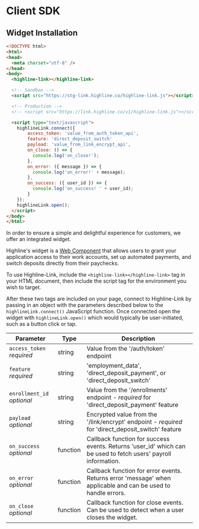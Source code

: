 # Client SDK

## Widget Installation

```html
<!DOCTYPE html>
<html>
<head>
  <meta charset="utf-8" />
</head>
<body>
  <highline-link></highline-link>

  <!-- Sandbox -->
  <script src="https://stg-link.highline.co/highline-link.js"></script>

  <!-- Production -->
  <!-- <script src="https://link.highline.co/v1/highline-link.js"></script> -->

  <script type="text/javascript">
    highlineLink.connect({
        access_token: 'value_from_auth_token_api',
        feature: 'direct_deposit_switch'
        payload: 'value_from_link_encrypt_api',
        on_close: () => {
          console.log('on_close!');
        },
        on_error: ({ message }) => {
          console.log('on_error!' + message);
        },
        on_success: ({ user_id }) => {
          console.log('on_success! ' + user_id);
        }
    });
    highlineLink.open();
  </script>
</body>
</html>
```

In order to ensure a simple and delightful experience for customers, we offer an integrated widget.

Highline's widget is a <a class="content-link" href="https://developer.mozilla.org/en-US/docs/Web/Web_Components" target="_blank">Web Component</a> that allows users to grant your application access to their work accounts, set up automated payments, and switch deposits directly from their paychecks.

To use Highline-Link, include the <span style='white-space:no-wrap;'>`<highline-link></highline-link>`</span> tag in your HTML document, then include the script tag for the environment you wish to target. 

After these two tags are included on your page, connect to Highline-Link by passing in an object with the parameters described below to the `highlineLink.connect()` JavaScript function.  Once connected open the widget with `highlineLink.open()` which would typically be user-initiated, such as a button click or tap.

Parameter | Type | Description
--------- | ------- | -----------
`access_token` *required* | string | Value from the '/auth/token' endpoint
`feature` *required* | string | 'employment_data', 'direct_deposit_payment', or 'direct_deposit_switch'
`enrollment_id` *optional* | string | Value from the '/enrollments' endpoint - *required* for 'direct_deposit_payment' feature
`payload` *optional* | string | Encrypted value from the '/link/encrypt' endpoint - *required* for 'direct_deposit_switch' feature
`on_success` *optional* | function | Callback function for success events.  Returns 'user_id' which can be used to fetch users' payroll information.
`on_error` *optional* | function | Callback function for error events.  Returns error 'message' when applicable and can be used to handle errors.
`on_close` *optional* | function | Callback function for close events.  Can be used to detect when a user closes the widget.

